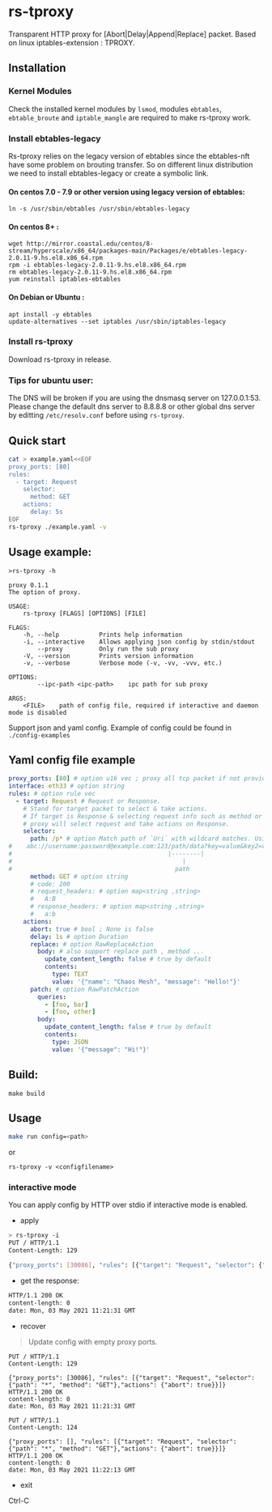 # rs-tproxy

Transparent HTTP proxy for [Abort|Delay|Append|Replace] packet.
Based on linux iptables-extension : TPROXY.

## Installation
### Kernel Modules

Check the installed kernel modules by `lsmod`, modules `ebtables`, `ebtable_broute` and `iptable_mangle` are required to make rs-tproxy work.

### Install ebtables-legacy
Rs-tproxy relies on the legacy version of ebtables since the ebtables-nft have some problem on brouting transfer.
So on different linux distribution we need to install ebtables-legacy or create a symbolic link.
#### On centos 7.0 - 7.9 or other version using legacy version of ebtables:
```
ln -s /usr/sbin/ebtables /usr/sbin/ebtables-legacy
```
#### On centos 8+ :
```
wget http://mirror.coastal.edu/centos/8-stream/hyperscale/x86_64/packages-main/Packages/e/ebtables-legacy-2.0.11-9.hs.el8.x86_64.rpm
rpm -i ebtables-legacy-2.0.11-9.hs.el8.x86_64.rpm
rm ebtables-legacy-2.0.11-9.hs.el8.x86_64.rpm
yum reinstall iptables-ebtables
```
#### On Debian or Ubuntu :
```
apt install -y ebtables
update-alternatives --set iptables /usr/sbin/iptables-legacy
```
### Install rs-tproxy

Download rs-tproxy in release.

### Tips for ubuntu user:
The DNS will be broken if you are using the dnsmasq server on 127.0.0.1:53.
Please change the default dns server to 8.8.8.8 or other global dns server by editting `/etc/resolv.conf` before using `rs-tproxy`.

## Quick start

```bash
cat > example.yaml<<EOF
proxy_ports: [80]
rules:
  - target: Request
    selector:
      method: GET
    actions:
      delay: 5s
EOF
rs-tproxy ./example.yaml -v
```
## Usage example: 

```
>rs-tproxy -h

proxy 0.1.1
The option of proxy.

USAGE:
    rs-tproxy [FLAGS] [OPTIONS] [FILE]

FLAGS:
    -h, --help           Prints help information
    -i, --interactive    Allows applying json config by stdin/stdout
        --proxy          Only run the sub proxy
    -V, --version        Prints version information
    -v, --verbose        Verbose mode (-v, -vv, -vvv, etc.)

OPTIONS:
        --ipc-path <ipc-path>    ipc path for sub proxy

ARGS:
    <FILE>    path of config file, required if interactive and daemon mode is disabled
```
Support json and yaml config. 
Example of config could be found in `./config-examples`
## Yaml config file example
```yaml
proxy_ports: [80] # option u16 vec ; proxy all tcp packet if not provided 
interface: eth33 # option string
rules: # option rule vec
  - target: Request # Request or Response. 
    # Stand for target packet to select & take actions.
    # If target is Response & selecting request info such as method or path , 
    # proxy will select request and take actions on Response.
    selector:
      path: /p* # option Match path of `Uri` with wildcard matches. Using [wildcard matches](https://www.wikiwand.com/en/Matching_wildcards).
#    abc://username:password@example.com:123/path/data?key=value&key2=value2#fragid1
#                                           |--------|
#                                               |
#                                             path
      method: GET # option string
      # code: 200
      # request_headers: # option map<string ,string>
      #   A:B
      # response_headers: # option map<string ,string>
      #   a:b
    actions:
      abort: true # bool ; None is false
      delay: 1s # option Duration
      replace: # option RawReplaceAction
        body: # also support replace path , method ...
          update_content_length: false # true by default
          contents:
            type: TEXT
            value: '{"name": "Chaos Mesh", "message": "Hello!"}'
      patch: # option RawPatchAction
        queries:
          - [foo, bar]
          - [foo, other]
        body:
          update_content_length: false # true by default
          contents:
            type: JSON
            value: '{"message": "Hi!"}'
```



## Build:
```
make build
```

## Usage

```bash
make run config=<path>
```
or 
```
rs-tproxy -v <configfilename>
```


### interactive mode

You can apply config by HTTP over stdio if interactive mode is enabled.

- apply

```bash
> rs-tproxy -i
PUT / HTTP/1.1
Content-Length: 129

{"proxy_ports": [30086], "rules": [{"target": "Request", "selector": {"path": "*", "method": "GET"},"actions": {"abort": true}}]}
```

- get the response:

```bash
HTTP/1.1 200 OK
content-length: 0
date: Mon, 03 May 2021 11:21:31 GMT
```

- recover

> Update config with empty proxy ports.

```
PUT / HTTP/1.1
Content-Length: 129

{"proxy_ports": [30086], "rules": [{"target": "Request", "selector": {"path": "*", "method": "GET"},"actions": {"abort": true}}]}
HTTP/1.1 200 OK
content-length: 0
date: Mon, 03 May 2021 11:21:31 GMT

PUT / HTTP/1.1
Content-Length: 124

{"proxy_ports": [], "rules": [{"target": "Request", "selector": {"path": "*", "method": "GET"},"actions": {"abort": true}}]}
HTTP/1.1 200 OK
content-length: 0
date: Mon, 03 May 2021 11:22:13 GMT
```

- exit

Ctrl-C